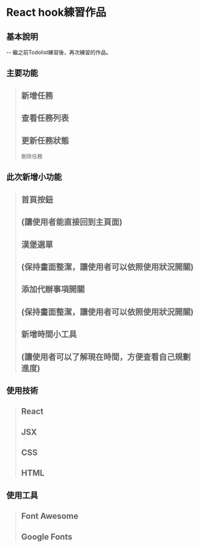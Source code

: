 # React hook練習作品

## 基本說明
-- 繼之前Todolist練習後，再次練習的作品。

## 主要功能
> 新增任務
> -------------
> 查看任務列表
> -------------
> 更新任務狀態
> -------------
> 刪除任務

## 此次新增小功能
> 首頁按鈕
> -------------
> (讓使用者能直接回到主頁面)
> -------------
> 漢堡選單
> -------------
> (保持畫面整潔，讓使用者可以依照使用狀況開關)
> -------------
> 添加代辦事項開關
> -------------
> (保持畫面整潔，讓使用者可以依照使用狀況開關)
> -------------
> 新增時間小工具
> -------------
> (讓使用者可以了解現在時間，方便查看自己規劃進度)
> -------------

## 使用技術
> React
> -------------
> JSX
> -------------
> CSS
> -------------
> HTML
> -------------

## 使用工具
> Font Awesome
> -------------
> Google Fonts
> -------------



